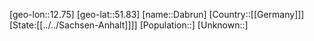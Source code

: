 ﻿---
location: [51.83,12.75]
type: City
tags:
- geo/City


SpocWebEntityId: 29698
isDeleted: false
confidential: public

---
[geo-lon::12.75]
[geo-lat::51.83]
[name::Dabrun]
[Country::[[Germany]]]
[State:[[../../Sachsen-Anhalt]]]]
[Population::]
[Unknown::]

